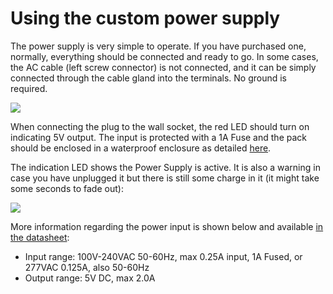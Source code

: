 # Using the custom power supply

The power supply is very simple to operate. If you have purchased one, normally, everything should be connected and ready to go. In some cases, the AC cable (left screw connector) is not connected, and it can be simply connected through the cable gland into the terminals. No ground is required.

![](https://i.imgur.com/5vjmOdX.jpg)

When connecting the plug to the wall socket, the red LED should turn on indicating 5V output. The input is protected with a 1A Fuse and the pack should be enclosed in a waterproof enclosure as detailed [here](https://github.com/fablabbcn/smartcitizen-enclosures/tree/master/Power%20options).

The indication LED shows the Power Supply is active. It is also a warning in case you have unplugged it but there is still some charge in it (it might take some seconds to fade out):

![](https://i.imgur.com/rVHeuyY.jpg)

More information regarding the power input is shown below and available [in the datasheet](https://github.com/fablabbcn/smartcitizen-enclosures/tree/master/Power%20options/References/IRM-10-SPEC.PDF):

- Input range: 100V-240VAC 50-60Hz, max 0.25A input, 1A Fused, or 277VAC 0.125A, also 50-60Hz
- Output range: 5V DC, max 2.0A



